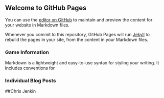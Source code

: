 ## Welcome to GitHub Pages

You can use the [editor on GitHub](https://github.com/jenkinchris11/BlogPost/edit/master/index.md) to maintain and preview the content for your website in Markdown files.

Whenever you commit to this repository, GitHub Pages will run [Jekyll](https://jekyllrb.com/) to rebuild the pages in your site, from the content in your Markdown files.

### Game Information

Markdown is a lightweight and easy-to-use syntax for styling your writing. It includes conventions for

### Individual Blog Posts


##Chris Jenkin
